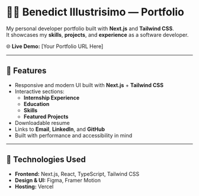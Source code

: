 # 🧑‍💻 Benedict Illustrisimo — Portfolio

My personal developer portfolio built with **Next.js** and **Tailwind CSS**.  
It showcases my **skills**, **projects**, and **experience** as a software developer.

🌐 **Live Demo:** [Your Portfolio URL Here]

---

## 🚀 Features

- Responsive and modern UI built with **Next.js** + **Tailwind CSS**
- Interactive sections:
  - **Internship Experience**
  - **Education**
  - **Skills**
  - **Featured Projects**
- Downloadable resume
- Links to **Email**, **LinkedIn**, and **GitHub**
- Built with performance and accessibility in mind

---

## 🧠 Technologies Used

- **Frontend:** Next.js, React, TypeScript, Tailwind CSS  
- **Design & UI:** Figma, Framer Motion  
- **Hosting:** Vercel
